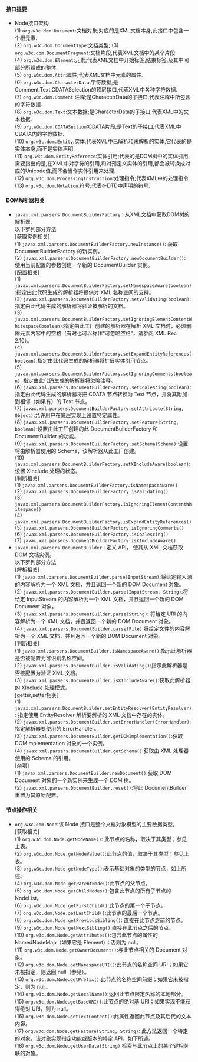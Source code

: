 #### 接口提要  
- Node接口架构  
  (1) `org.w3c.dom.Document`:文档对象;对应的是XML文档本身,此接口中包含一个根元素.  
  (2) `org.w3c.dom.DocumentType`:文档类型;
  (3) `org.w3c.dom.DocumentFragment`:文档片段,代表XML文档中的某个片段.  
  (4) `org.w3c.dom.Element`:元素;代表XML文档中开始标签,结束标签,及其中间部分所组成的整体.  
  (5) `org.w3c.dom.Attr`:属性;代表XML文档中元素的属性.  
  (6) `org.w3c.dom.CharacterData`:字符数据;是Comment,Text,CDATASelection的顶层接口,代表XML中各种字符数据.  
  (7) `org.w3c.dom.Comment`:注释;是CharacterData的子接口,代表注释中所包含的字符数据.  
  (8) `org.w3c.dom.Text`:文本数据;是CharacterData的子接口,代表XML中的文本数据.  
  (9) `org.w3c.dom.CDATASection`:CDATA片段;是Text的子接口,代表XML中CDATA内的字符数据.  
  (10) `org.w3c.dom.Entity`:实体;代表XML中已解析和未解析的实体,它代表的是实体本身,而不是实体声明.  
  (11) `org.w3c.dom.EntityReference`:实体引用;代表的是DOM树中的实体引用,需要指出的是,在XML中对字符的引用,和对预定义实体的引用,都会被转换成对应的Unicode值,而不会当作实体引用来处理.  
  (12) `org.w3c.dom.ProcessingInstruction`:处理指令;代表XML中的处理指令.  
  (13) `org.w3c.dom.Notation`:符号;代表在DTD中声明的符号.  

#### DOM解析器相关  
- `javax.xml.parsers.DocumentBuilderFactory` : 从XML文档中获取DOM树的解析器.  
  以下罗列部分方法  
  [获取实例相关]  
  (1) `javax.xml.parsers.DocumentBuilderFactory.newInstance()`: 获取 DocumentBuilderFactory 的新实例。  
  (2) `javax.xml.parsers.DocumentBuilderFactory.newDocumentBuilder()`: 使用当前配置的参数创建一个新的 DocumentBuilder 实例。  
  [配置相关]  
  (1) `javax.xml.parsers.DocumentBuilderFactory.setNamespaceAware(boolean)`:指定由此代码生成的解析器将提供对 XML 名称空间的支持。  
  (2) `javax.xml.parsers.DocumentBuilderFactory.setValidating(boolean)`:指定由此代码生成的解析器将验证被解析的文档。  
  (3) `javax.xml.parsers.DocumentBuilderFactory.setIgnoringElementContentWhitespace(boolean)`:指定由此工厂创建的解析器在解析 XML 文档时，必须删除元素内容中的空格（有时也可以称作“可忽略空格”，请参阅 XML Rec 2.10）。  
  (4) `javax.xml.parsers.DocumentBuilderFactory.setExpandEntityReferences(boolean)`:指定由此代码生成的解析器将扩展实体引用节点。  
  (5) `javax.xml.parsers.DocumentBuilderFactory.setIgnoringComments(boolean)`: 指定由此代码生成的解析器将忽略注释。  
  (6) `javax.xml.parsers.DocumentBuilderFactory.setCoalescing(boolean)`:指定由此代码生成的解析器将把 CDATA 节点转换为 Text 节点，并将其附加到相邻（如果有）的 Text 节点。  
  (7) `javax.xml.parsers.DocumentBuilderFactory.setAttribute(String, Object)`:允许用户在底层实现上设置特定属性。  
  (8) `javax.xml.parsers.DocumentBuilderFactory.setFeature(String, boolean)`:设置由此工厂创建的此 DocumentBuilderFactory 和 DocumentBuilder 的功能。  
  (9) `javax.xml.parsers.DocumentBuilderFactory.setSchema(Schema)`:设置将由解析器使用的 Schema，该解析器从此工厂创建。  
  (10) `javax.xml.parsers.DocumentBuilderFactory.setXIncludeAware(boolean)`:设置 XInclude 处理的状态。  
  [判断相关]  
  (1) `javax.xml.parsers.DocumentBuilderFactory.isNamespaceAware()`  
  (2) `javax.xml.parsers.DocumentBuilderFactory.isValidating()`  
  (3) `javax.xml.parsers.DocumentBuilderFactory.isIgnoringElementContentWhitespace()`  
  (4) `javax.xml.parsers.DocumentBuilderFactory.isExpandEntityReferences()`  
  (5) `javax.xml.parsers.DocumentBuilderFactory.isIgnoringComments()`  
  (6) `javax.xml.parsers.DocumentBuilderFactory.isCoalescing()`  
  (7) `javax.xml.parsers.DocumentBuilderFactory.isXIncludeAware()`  
-  `javax.xml.parsers.DocumentBuilder` : 定义 API， 使其从 XML 文档获取 DOM 文档实例。  
  以下罗列部分方法  
  [解析相关]  
  (1) `javax.xml.parsers.DocumentBuilder.parse(InputStream)`:将给定输入源的内容解析为一个 XML 文档，并且返回一个新的 DOM Document 对象。  
  (2) `javax.xml.parsers.DocumentBuilder.parse(InputStream, String)`:将给定 InputStream 的内容解析为一个 XML 文档，并且返回一个新的 DOM Document 对象。  
  (3) `javax.xml.parsers.DocumentBuilder.parse(String)`:  将给定 URI 的内容解析为一个 XML 文档，并且返回一个新的 DOM Document 对象。  
  (4) `javax.xml.parsers.DocumentBuilder.parse(File)`:将给定文件的内容解析为一个 XML 文档，并且返回一个新的 DOM Document 对象。  
  [判断相关]  
  (1) `javax.xml.parsers.DocumentBuilder.isNamespaceAware()`:指示此解析器是否被配置为可识别名称空间。  
  (2) `javax.xml.parsers.DocumentBuilder.isValidating()`:指示此解析器是否被配置为验证 XML 文档。  
  (3) `javax.xml.parsers.DocumentBuilder.isXIncludeAware()`:获取此解析器的 XInclude 处理模式。  
  [getter,setter相关]  
  (1) `javax.xml.parsers.DocumentBuilder.setEntityResolver(EntityResolver)`: 指定使用 EntityResolver 解析要解析的 XML 文档中存在的实体。  
  (2) `javax.xml.parsers.DocumentBuilder.setErrorHandler(ErrorHandler)`:指定解析器要使用的 ErrorHandler。  
  (3) `javax.xml.parsers.DocumentBuilder.getDOMImplementation()`:获取 DOMImplementation 对象的一个实例。  
  (4) `javax.xml.parsers.DocumentBuilder.getSchema()`:获取由 XML 处理器使用的 Schema 的引用。  
  [杂项]  
  (1) `javax.xml.parsers.DocumentBuilder.newDocument()`:获取 DOM Document 对象的一个新实例来生成一个 DOM 树。  
  (2) `javax.xml.parsers.DocumentBuilder.reset()`:将此 DocumentBuilder 重置为其原始配置。  

#### 节点操作相关  
- `org.w3c.dom.Node`:该 Node 接口是整个文档对象模型的主要数据类型。  
  [获取相关]  
  (1) `org.w3c.dom.Node.getNodeName()`:  此节点的名称，取决于其类型；参见上表。  
  (2) `org.w3c.dom.Node.getNodeValue()`:此节点的值，取决于其类型；参见上表。  
  (3) `org.w3c.dom.Node.getNodeType()`:表示基础对象的类型的节点，如上所述。  
  (4) `org.w3c.dom.Node.getParentNode()`:此节点的父节点。  
  (5) `org.w3c.dom.Node.getChildNodes()`:包含此节点的所有子节点的 NodeList。  
  (6) `org.w3c.dom.Node.getFirstChild()`:此节点的第一个子节点。  
  (7) `org.w3c.dom.Node.getLastChild()`:此节点的最后一个节点。  
  (8) `org.w3c.dom.Node.getPreviousSibling()`: 直接在此节点之前的节点。  
  (9) `org.w3c.dom.Node.getNextSibling()`:直接在此节点之后的节点。  
  (10) `org.w3c.dom.Node.getAttributes()`:包含此节点的属性的 NamedNodeMap（如果它是 Element）；否则为 null。  
  (11) `org.w3c.dom.Node.getOwnerDocument()`:与此节点相关的 Document 对象。  
  (12) `org.w3c.dom.Node.getNamespaceURI()`:此节点的名称空间 URI；如果它未被指定，则返回 null（参见）。  
  (13) `org.w3c.dom.Node.getPrefix()`:此节点的名称空间前缀；如果它未被指定，则为 null。  
  (14) `org.w3c.dom.Node.getLocalName()`:返回此节点限定名称的本地部分。  
  (15) `org.w3c.dom.Node.getBaseURI()`:此节点的绝对基 URI；如果实现不能获得绝对 URI，则为 null。  
  (16) `org.w3c.dom.Node.getTextContent()`:此属性返回此节点及其后代的文本内容。  
  (17) `org.w3c.dom.Node.getFeature(String, String)`: 此方法返回一个特定的对象，该对象实现指定功能或版本的特定 API，如下所述。  
  (18) `org.w3c.dom.Node.getUserData(String)`:检索与此节点上的某个键相关联的对象。  
